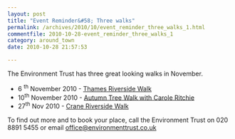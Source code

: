 ```yaml
---
layout: post
title: "Event Reminder&#58; Three walks"
permalink: /archives/2010/10/event_reminder_three_walks_1.html
commentfile: 2010-10-28-event_reminder_three_walks_1
category: around_town
date: 2010-10-28 21:57:53

---
```


The Environment Trust has three great looking walks in November.

-   6 <sup>th</sup> November 2010 - [Thames Riverside Walk](/event/event/200705142619)
-   10<sup>th</sup> November 2010 - [Autumn Tree Walk with Carole Ritchie](/event/event/200705142621)
-   27<sup>th</sup> Nov 2010 - [Crane Riverside Walk](/event/event/200705142620)

To find out more and to book your place, call the Environment Trust on
020 8891 5455 or email <office@environmenttrust.co.uk>
